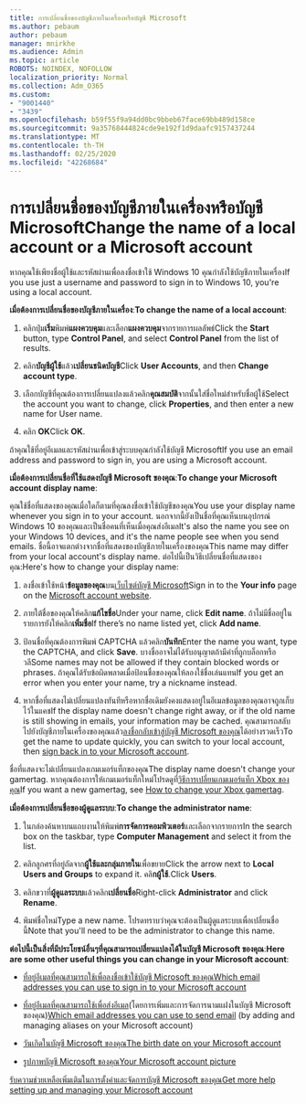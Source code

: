 ```yaml
---
title: การเปลี่ยนชื่อของบัญชีภายในเครื่องหรือบัญชี Microsoft
ms.author: pebaum
author: pebaum
manager: mnirkhe
ms.audience: Admin
ms.topic: article
ROBOTS: NOINDEX, NOFOLLOW
localization_priority: Normal
ms.collection: Adm_O365
ms.custom:
- "9001440"
- "3439"
ms.openlocfilehash: b59f55f9a94dd0bc9bbeb67face69bb489d158ce
ms.sourcegitcommit: 9a35768444824cde9e192f1d9daafc9157437244
ms.translationtype: MT
ms.contentlocale: th-TH
ms.lasthandoff: 02/25/2020
ms.locfileid: "42268684"
---
```

# <a name="change-the-name-of-a-local-account-or-a-microsoft-account"></a><span data-ttu-id="a5984-102">การเปลี่ยนชื่อของบัญชีภายในเครื่องหรือบัญชี Microsoft</span><span class="sxs-lookup"><span data-stu-id="a5984-102">Change the name of a local account or a Microsoft account</span></span>

<span data-ttu-id="a5984-103">หากคุณใช้เพียงชื่อผู้ใช้และรหัสผ่านเพื่อลงชื่อเข้าใช้ Windows 10 คุณกำลังใช้บัญชีภายในเครื่อง</span><span class="sxs-lookup"><span data-stu-id="a5984-103">If you use just a username and password to sign in to Windows 10, you're using a local account.</span></span> 

<span data-ttu-id="a5984-104">**เมื่อต้องการเปลี่ยนชื่อของบัญชีภายในเครื่อง**:</span><span class="sxs-lookup"><span data-stu-id="a5984-104">**To change the name of a local account**:</span></span>

1. <span data-ttu-id="a5984-105">คลิกปุ่ม**เริ่ม**พิมพ์**แผงควบคุม**และเลือก**แผงควบคุม**จากรายการผลลัพธ์</span><span class="sxs-lookup"><span data-stu-id="a5984-105">Click the **Start** button, type **Control Panel**, and select **Control Panel** from the list of results.</span></span>

2. <span data-ttu-id="a5984-106">คลิก**บัญชีผู้ใช้**แล้ว**เปลี่ยนชนิดบัญชี**</span><span class="sxs-lookup"><span data-stu-id="a5984-106">Click **User Accounts**, and then **Change account type**.</span></span>

3. <span data-ttu-id="a5984-107">เลือกบัญชีที่คุณต้องการเปลี่ยนแปลงแล้วคลิก**คุณสมบัติ**จากนั้นใส่ชื่อใหม่สำหรับชื่อผู้ใช้</span><span class="sxs-lookup"><span data-stu-id="a5984-107">Select the account you want to change, click **Properties**, and then enter a new name for User name.</span></span>

4. <span data-ttu-id="a5984-108">คลิก **OK**</span><span class="sxs-lookup"><span data-stu-id="a5984-108">Click **OK**.</span></span>

<span data-ttu-id="a5984-109">ถ้าคุณใช้ที่อยู่อีเมลและรหัสผ่านเพื่อเข้าสู่ระบบคุณกำลังใช้บัญชี Microsoft</span><span class="sxs-lookup"><span data-stu-id="a5984-109">If you use an email address and password to sign in, you are using a Microsoft account.</span></span>

<span data-ttu-id="a5984-110">**เมื่อต้องการเปลี่ยนชื่อที่ใช้แสดงบัญชี Microsoft ของคุณ**:</span><span class="sxs-lookup"><span data-stu-id="a5984-110">**To change your Microsoft account display name**:</span></span>

<span data-ttu-id="a5984-111">คุณใช้ชื่อที่แสดงของคุณเมื่อใดก็ตามที่คุณลงชื่อเข้าใช้บัญชีของคุณ</span><span class="sxs-lookup"><span data-stu-id="a5984-111">You use your display name whenever you sign in to your account.</span></span> <span data-ttu-id="a5984-112">นอกจากนี้ยังเป็นชื่อที่คุณเห็นบนอุปกรณ์ Windows 10 ของคุณและเป็นชื่อคนที่เห็นเมื่อคุณส่งอีเมล</span><span class="sxs-lookup"><span data-stu-id="a5984-112">It's also the name you see on your Windows 10 devices, and it's the name people see when you send emails.</span></span> <span data-ttu-id="a5984-113">ชื่อนี้อาจแตกต่างจากชื่อที่แสดงของบัญชีภายในเครื่องของคุณ</span><span class="sxs-lookup"><span data-stu-id="a5984-113">This name may differ from your local account's display name.</span></span> <span data-ttu-id="a5984-114">ต่อไปนี้เป็นวิธีเปลี่ยนชื่อที่แสดงของคุณ:</span><span class="sxs-lookup"><span data-stu-id="a5984-114">Here's how to change your display name:</span></span>

1. <span data-ttu-id="a5984-115">ลงชื่อเข้าใช้หน้า**ข้อมูลของคุณ**บน[เว็บไซต์บัญชี Microsoft](https://account.microsoft.com/)</span><span class="sxs-lookup"><span data-stu-id="a5984-115">Sign in to the **Your info** page on the [Microsoft account website](https://account.microsoft.com/).</span></span>

2. <span data-ttu-id="a5984-116">ภายใต้ชื่อของคุณให้คลิก**แก้ไขชื่อ**</span><span class="sxs-lookup"><span data-stu-id="a5984-116">Under your name, click **Edit name**.</span></span> <span data-ttu-id="a5984-117">ถ้าไม่มีชื่ออยู่ในรายการยังให้คลิก**เพิ่มชื่อ**</span><span class="sxs-lookup"><span data-stu-id="a5984-117">If there’s no name listed yet, click **Add name**.</span></span> 

3. <span data-ttu-id="a5984-118">ป้อนชื่อที่คุณต้องการพิมพ์ CAPTCHA แล้วคลิก**บันทึก**</span><span class="sxs-lookup"><span data-stu-id="a5984-118">Enter the name you want, type the CAPTCHA, and click **Save**.</span></span> <span data-ttu-id="a5984-119">บางชื่ออาจไม่ได้รับอนุญาตถ้ามีคำที่ถูกบล็อกหรือวลี</span><span class="sxs-lookup"><span data-stu-id="a5984-119">Some names may not be allowed if they contain blocked words or phrases.</span></span> <span data-ttu-id="a5984-120">ถ้าคุณได้รับข้อผิดพลาดเมื่อป้อนชื่อของคุณให้ลองใช้ชื่อเล่นแทน</span><span class="sxs-lookup"><span data-stu-id="a5984-120">If you get an error when you enter your name, try a nickname instead.</span></span>

4. <span data-ttu-id="a5984-121">หากชื่อที่แสดงไม่เปลี่ยนแปลงทันทีหรือหากชื่อเดิมยังคงแสดงอยู่ในอีเมลข้อมูลของคุณอาจถูกเก็บไว้ในแคช</span><span class="sxs-lookup"><span data-stu-id="a5984-121">If the display name doesn't change right away, or if the old name is still showing in emails, your information may be cached.</span></span> <span data-ttu-id="a5984-122">คุณสามารถสลับไปยังบัญชีภายในเครื่องของคุณแล้ว[ลงชื่อกลับเข้าสู่บัญชี Microsoft ของคุณ](https://account.microsoft.com/)ได้อย่างรวดเร็ว</span><span class="sxs-lookup"><span data-stu-id="a5984-122">To get the name to update quickly, you can switch to your local account, then [sign back in to your Microsoft account](https://account.microsoft.com/).</span></span>

<span data-ttu-id="a5984-123">ชื่อที่แสดงจะไม่เปลี่ยนแปลงเกมเมอร์แท็กของคุณ</span><span class="sxs-lookup"><span data-stu-id="a5984-123">The display name doesn't change your gamertag.</span></span> <span data-ttu-id="a5984-124">หากคุณต้องการให้เกมเมอร์แท็กใหม่โปรดดูที่[วิธีการเปลี่ยนเกมเมอร์แท็ก Xbox ของคุณ](https://support.xbox.com/id-ID/account-management/change-xbox-live-gamertag)</span><span class="sxs-lookup"><span data-stu-id="a5984-124">If you want a new gamertag, see [How to change your Xbox gamertag](https://support.xbox.com/id-ID/account-management/change-xbox-live-gamertag).</span></span>

<span data-ttu-id="a5984-125">**เมื่อต้องการเปลี่ยนชื่อของผู้ดูแลระบบ**:</span><span class="sxs-lookup"><span data-stu-id="a5984-125">**To change the administrator name**:</span></span>

1. <span data-ttu-id="a5984-126">ในกล่องค้นหาบนแถบงานให้พิมพ์**การจัดการคอมพิวเตอร์**และเลือกจากรายการ</span><span class="sxs-lookup"><span data-stu-id="a5984-126">In the search box on the taskbar, type **Computer Management** and select it from the list.</span></span>

2. <span data-ttu-id="a5984-127">คลิกลูกศรที่อยู่ถัดจาก**ผู้ใช้และกลุ่มภายใน**เพื่อขยาย</span><span class="sxs-lookup"><span data-stu-id="a5984-127">Click the arrow next to **Local Users and Groups** to expand it.</span></span> <span data-ttu-id="a5984-128">คลิ**กผู้ใช้**.</span><span class="sxs-lookup"><span data-stu-id="a5984-128">Click **Users**.</span></span>

3. <span data-ttu-id="a5984-129">คลิกขวาที่**ผู้ดูแลระบบ**แล้วคลิก**เปลี่ยนชื่อ**</span><span class="sxs-lookup"><span data-stu-id="a5984-129">Right-click **Administrator** and click **Rename**.</span></span>

4. <span data-ttu-id="a5984-130">พิมพ์ชื่อใหม่</span><span class="sxs-lookup"><span data-stu-id="a5984-130">Type a new name.</span></span> <span data-ttu-id="a5984-131">โปรดทราบว่าคุณจะต้องเป็นผู้ดูแลระบบเพื่อเปลี่ยนชื่อนี้</span><span class="sxs-lookup"><span data-stu-id="a5984-131">Note that you'll need to be the administrator to change this name.</span></span>

<span data-ttu-id="a5984-132">**ต่อไปนี้เป็นสิ่งที่มีประโยชน์อื่นๆที่คุณสามารถเปลี่ยนแปลงได้ในบัญชี Microsoft ของคุณ**:</span><span class="sxs-lookup"><span data-stu-id="a5984-132">**Here are some other useful things you can change in your Microsoft account**:</span></span>

- [<span data-ttu-id="a5984-133">ที่อยู่อีเมลที่คุณสามารถใช้เพื่อลงชื่อเข้าใช้บัญชี Microsoft ของคุณ</span><span class="sxs-lookup"><span data-stu-id="a5984-133">Which email addresses you can use to sign in to your Microsoft account</span></span>](https://support.microsoft.com/help/4026162)

- <span data-ttu-id="a5984-134">[ที่อยู่อีเมลที่คุณสามารถใช้เพื่อส่งอีเมล](https://support.microsoft.com/help/12407)(โดยการเพิ่มและการจัดการนามแฝงในบัญชี Microsoft ของคุณ)</span><span class="sxs-lookup"><span data-stu-id="a5984-134">[Which email addresses you can use to send email](https://support.microsoft.com/help/12407) (by adding and managing aliases on your Microsoft account)</span></span>

- [<span data-ttu-id="a5984-135">วันเกิดในบัญชี Microsoft ของคุณ</span><span class="sxs-lookup"><span data-stu-id="a5984-135">The birth date on your Microsoft account</span></span>](https://support.microsoft.com/help/12411)

- [<span data-ttu-id="a5984-136">รูปภาพบัญชี Microsoft ของคุณ</span><span class="sxs-lookup"><span data-stu-id="a5984-136">Your Microsoft account picture</span></span>](https://support.microsoft.com/help/4026790)

[<span data-ttu-id="a5984-137">รับความช่วยเหลือเพิ่มเติมในการตั้งค่าและจัดการบัญชี Microsoft ของคุณ</span><span class="sxs-lookup"><span data-stu-id="a5984-137">Get more help setting up and managing your Microsoft account</span></span>](https://support.microsoft.com/hub/4294457/microsoft-account-help#manage-account)